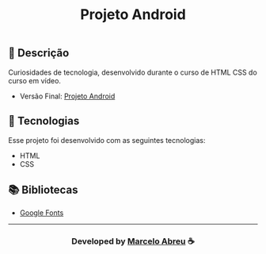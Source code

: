 <h1 align="center">
  Projeto Android
</h1>

<img src="">

## 📝 Descrição 
 Curiosidades de tecnologia, desenvolvido durante o curso de HTML CSS do curso em vídeo.

- Versão Final: [Projeto Android](https://marcelo-abreeu.github.io/Projeto-Android/)

## 🚀 Tecnologias

Esse projeto foi desenvolvido com as seguintes tecnologias:

- HTML
- CSS

## 📚 Bibliotecas

- [Google Fonts](https://fonts.google.com/)

-----

  <h3 align="center"> Developed by <a href="#">Marcelo Abreu</a> ☕</h3>
  
